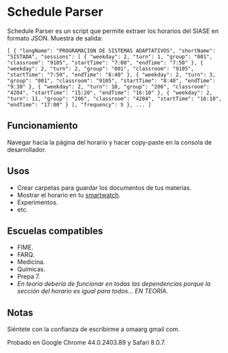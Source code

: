Schedule Parser
===============

Schedule Parser es un script que permite extraer los horarios del SIASE en formato JSON.
Muestra de salida:

`[
  {
    "longName": "PROGRAMACION DE SISTEMAS ADAPTATIVOS",
    "shortName": "SISTADA",
    "sessions": [
      {
        "weekday": 2,
        "turn": 1,
        "group": "001",
        "classroom": "9105",
        "startTime": "7:00",
        "endTime": "7:50"
      },
      {
        "weekday": 2,
        "turn": 2,
        "group": "001",
        "classroom": "9105",
        "startTime": "7:50",
        "endTime": "8:40"
      },
      {
        "weekday": 2,
        "turn": 3,
        "group": "001",
        "classroom": "9105",
        "startTime": "8:40",
        "endTime": "9:30"
      },
      {
        "weekday": 2,
        "turn": 10,
        "group": "206",
        "classroom": "4204",
        "startTime": "15:20",
        "endTime": "16:10"
      },
      {
        "weekday": 2,
        "turn": 11,
        "group": "206",
        "classroom": "4204",
        "startTime": "16:10",
        "endTime": "17:00"
      }
    ],
    "frequency": 5
  },
  ...
]`

## Funcionamiento

Navegar hacia la página del horario y hacer copy-paste en la consola de desarrollador.

## Usos
* Crear carpetas para guardar los documentos de tus materias.
* Mostrar el horario en tu [smartwatch](https://cloud.githubusercontent.com/assets/10622989/10264092/94bf0998-69c8-11e5-89de-de357baf294b.png).
* Experimentos.
* etc.

## Escuelas compatibles

* FIME.
* FARQ.
* Medicina.
* Químicas.
* Prepa 7.
* *En teoría debería de funcionar en todas las dependencias porque la sección del horario es igual para todos... EN TEORÍA*.

## Notas
Siéntete con la confianza de escribirme a omaarg  gmail com.

Probado en Google Chrome 44.0.2403.89 y Safari  8.0.7.
